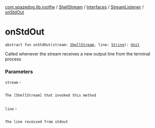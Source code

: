 [com.spazedog.lib.rootfw](../../../index.md) / [ShellStream](../../index.md) / [Interfaces](../index.md) / [StreamListener](index.md) / [onStdOut](.)

# onStdOut

`abstract fun onStdOut(stream: `[`ShellStream`](../../index.md)`, line: `[`String`](https://kotlinlang.org/api/latest/jvm/stdlib/kotlin/-string/index.html)`): `[`Unit`](https://kotlinlang.org/api/latest/jvm/stdlib/kotlin/-unit/index.html)

Called whenever the stream receives a new output line from the terminal process

### Parameters

`stream` -

```

```
    The [ShellStream] that invoked this method
```

```

`line` -

```

```
    The line received from stdout
```

```

